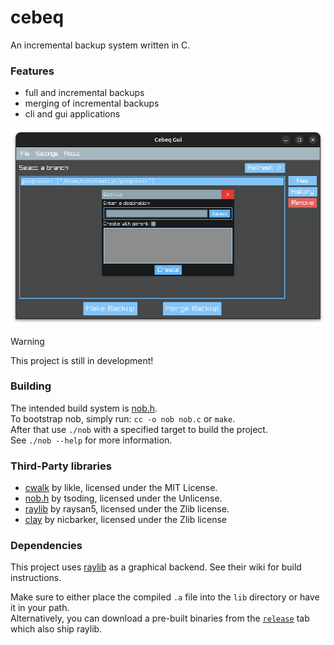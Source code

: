 # cebeq

An incremental backup system written in C.
### Features
- full and incremental backups
- merging of incremental backups
- cli and gui applications

![Failed to load image](gui.png)

> [!WARNING]
> This project is still in development!


### Building
The intended build system is [nob.h](https://github.com/tsoding/nob.h).  
To bootstrap nob, simply run: `cc -o nob nob.c` or `make`.  
After that use `./nob` with a specified target to build the project.  
See `./nob --help` for more information.

### Third-Party libraries
- [cwalk](https://github.com/likle/cwalk) by likle, licensed under the MIT License.
- [nob.h](https://github.com/tsoding/nob.h) by tsoding, licensed under the Unlicense.
- [raylib](https://github.com/raysan5/raylib) by raysan5, licensed under the Zlib license.
- [clay](https://github.com/nicbarker/clay) by nicbarker, licensed under the Zlib license

### Dependencies

This project uses [raylib](https://github.com/raysan5/raylib) as a graphical backend. See their wiki for build instructions. 

Make sure to either place the compiled `.a` file into the `lib` directory or have it in your path.  
Alternatively, you can download a pre-built binaries from the [`release`](https://github.com/fietec/cebeq/releases) tab which also ship raylib.
